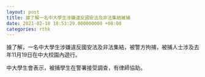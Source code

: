 ```yaml
---
layout: post
title: 據了解一名中大學生涉嫌違反國安法及非法集結被捕
date: 2021-02-18 18:53:29.000000000 +08:00
categories: rthk
---
```


據了解，一名中大學生涉嫌違反國安法及非法集結，被警方拘捕，被捕人士涉及去年11月19日在中大校園內遊行。

中大學生會表示，被捕學生在警署接受調查，有律師協助。
